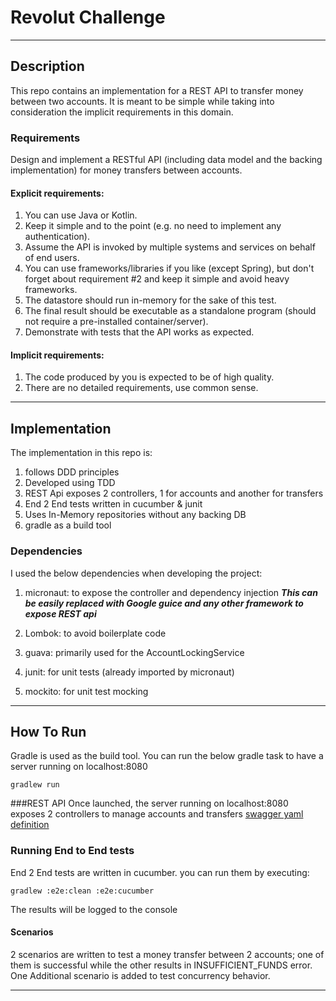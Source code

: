 # Revolut Challenge

---
## Description
This repo contains an implementation for a REST API to transfer money between two accounts.
It is meant to be simple while taking into consideration the implicit requirements in this domain.

### Requirements
Design and implement a RESTful API (including data model and the backing implementation) for
money transfers between accounts.
#### Explicit requirements:
1. You can use Java or Kotlin.
2. Keep it simple and to the point (e.g. no need to implement any authentication).
3. Assume the API is invoked by multiple systems and services on behalf of end users.
4. You can use frameworks/libraries if you like (except Spring), but don't forget about
requirement #2 and keep it simple and avoid heavy frameworks.
5. The datastore should run in-memory for the sake of this test.
6. The final result should be executable as a standalone program (should not require a
pre-installed container/server).
7. Demonstrate with tests that the API works as expected.
#### Implicit requirements:
1. The code produced by you is expected to be of high quality.
2. There are no detailed requirements, use common sense.

---
## Implementation
The implementation in this repo is:
1. follows DDD principles
1. Developed using TDD
1. REST Api exposes 2 controllers, 1 for accounts and another for transfers
1. End 2 End tests written in cucumber & junit
1. Uses In-Memory repositories without any backing DB
1. gradle as a build tool

### Dependencies
I used the below dependencies when developing the project:
1. micronaut: to expose the controller and dependency injection
 ***This can be easily replaced with Google guice and any other framework to expose REST api***
 
 1. Lombok: to avoid boilerplate code
 1. guava: primarily used for the AccountLockingService
 1. junit: for unit tests (already imported by micronaut)
 1. mockito: for unit test mocking
  
  ---
 ## How To Run
 Gradle is used as the build tool. You can run the below gradle task to have a server running on localhost:8080
 ```$xslt
gradlew run
``` 
###REST API
Once launched, the server running on localhost:8080 exposes 2 controllers to manage accounts and transfers
[swagger yaml definition](http://localhost:8080/swagger/money-transfer-1.0.yml)
### Running End to End tests
End 2 End tests are written in cucumber. you can run them by executing:
```$xslt
gradlew :e2e:clean :e2e:cucumber
```
The results will be logged to the console
#### Scenarios
2 scenarios are written to test a money transfer between 2 accounts; one of them is successful while the other results in INSUFFICIENT_FUNDS error.
One Additional scenario is added  to test concurrency behavior.

---
